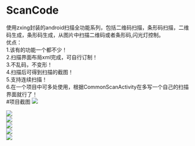# ScanCode
使用zxing封装的android扫描全功能系列，包括二维码扫描，条形码扫描，二维码生成，条形码生成，从图片中扫描二维码或者条形码,闪光灯控制。<br/>
优点：<br/>
    1.该有的功能一个都不少！<br/>
    2.扫描界面布局xml完成，可自行订制！<br/>
    3.不乱码，不变形！<br/>
    4.扫描后可得到扫描的截图！<br/>
    5.支持连续扫描！<br/>
    6.在一个项目中可多处使用，根据CommonScanActivity在多写一个自己的扫描界面就行了！<br/>
#项目截图
![](https://github.com/android-coco/ScanCode/blob/master/images/main.png)<br/>

![](https://github.com/android-coco/ScanCode/blob/master/images/createCode.png)<br/>
![](https://github.com/android-coco/ScanCode/blob/master/images/scanCode.png)<br/>
![](https://github.com/android-coco/ScanCode/blob/master/images/scan2code.png)<br/>
![](https://github.com/android-coco/ScanCode/blob/master/images/scan_bar_code.png)<br/>
![](https://github.com/android-coco/ScanCode/blob/master/images/scan_photo.png)<br/>
